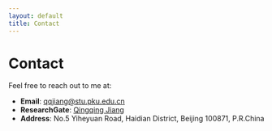 ```yaml
---
layout: default
title: Contact
---
```


# Contact

Feel free to reach out to me at:

- **Email**: qqjiang@stu.pku.edu.cn
- **ResearchGate**: [Qingqing Jiang](https://www.researchgate.net/profile/Qingqing-Jiang-2)
- **Address**: No.5 Yiheyuan Road, Haidian District, Beijing 100871, P.R.China
